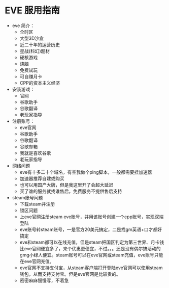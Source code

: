# EVE 服用指南

* eve 简介：
  * 全时区
  * 大型3D沙盒
  * 近二十年的运营历史
  * 星战\(科幻\)题材
  * 硬核游戏
  * 烧脑
  * 免费试玩
  * 可自赚月卡
  * CPP的资本主义经济
* 安装游戏：
  * 官网
  * 谷歌助手
  * 谷歌翻译
  * 老玩家指导
* 注册账号：
  * eve官网
  * 谷歌助手
  * 谷歌翻译
  * 谷歌邮箱
  * 我就是喜欢谷歌
  * 老玩家指导
* 网络问题
  * eve有十多二十个域名，有空我做个ping脚本，一般都需要挂加速器
  * 加速器推荐自建或购买
  * 也可以用国产大牌，但是我这里开了会超大延迟
  * 买了谁的服务就找谁售后，免费服务不提供售后支持
* steam账号问题
  * 下载steam并注册
  * 锁区问题
  * 上eve官网注册steam eve账号，并用该账号创建一个cpp账号，实现双端登陆
  * eve账号转steam账号，一是官方20美元搞定，二是找gm英语+口才都好搞定
  * eve和steam都可以在线充值，但是steam把国区判定为第三世界、月卡钱比eve官网便宜多了，来个优惠更便宜，不过。。。还是没有偶尔搞活动的gmg小绿人便宜。steam账号可以在eve官网或steam充值，eve账号只能在eve官网充值。
  * eve官网不支持支付宝，从steam客户端打开登陆eve官网可以使用steam钱包，从而支持支付宝。但是eve官网是比较贵的。
  * 密密麻麻慢慢写，不着急



